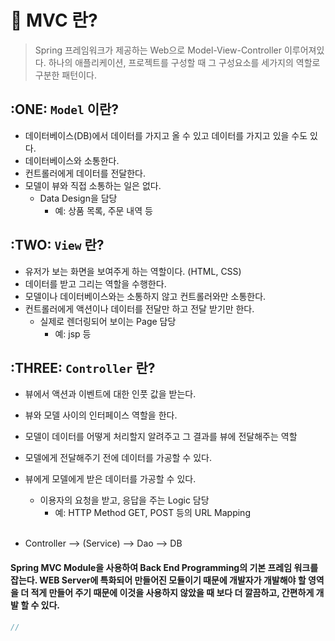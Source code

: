 # 📢 MVC 란?
> Spring 프레임워크가 제공하는 Web으로 
Model-View-Controller 이루어져있다.
하나의 애플리케이션, 프로젝트를 구성할 때 그 구성요소를 세가지의 역할로 구분한 패턴이다.
## :ONE: `Model` 이란?
- 데이터베이스(DB)에서 데이터를 가지고 올 수 있고 데이터를 가지고 있을 수도 있다.
- 데이터베이스와 소통한다.
- 컨트롤러에게 데이터를 전달한다.
- 모델이 뷰와 직접 소통하는 일은 없다.
    - Data Design을 담당
      - 예: 상품 목록, 주문 내역 등

## :TWO: `View` 란?
- 유저가 보는 화면을 보여주게 하는 역할이다. (HTML, CSS)
- 데이터를 받고 그리는 역할을 수행한다.
- 모델이나 데이터베이스와는 소통하지 않고 컨트롤러와만 소통한다.
- 컨트롤러에게 액션이나 데이터를 전달만 하고 전달 받기만 한다.
    - 실제로 렌더링되어 보이는 Page 담당
        - 예: jsp 등
    
## :THREE: `Controller` 란?
- 뷰에서 액션과 이벤트에 대한 인풋 값을 받는다.
- 뷰와 모델 사이의 인터페이스 역할을 한다.
- 모델이 데이터를 어떻게 처리할지 알려주고 그 결과를 뷰에 전달해주는 역할
- 모델에게 전달해주기 전에 데이터를 가공할 수 있다.
- 뷰에게 모델에게 받은 데이터를 가공할 수 있다.
  - 이용자의 요청을 받고, 응답을 주는 Logic 담당
    - 예: HTTP Method GET, POST 등의 URL Mapping
    <br/>
    
- Controller —> (Service) —> Dao —> DB
 


#### Spring MVC Module을 사용하여 Back End Programming의 기본 프레임 워크를잡는다. WEB Server에 특화되어 만들어진 모듈이기 때문에 개발자가 개발해야 할 영역을 더 적게 만들어 주기 때문에 이것을 사용하지 않았을 때 보다 더 깔끔하고, 간편하게 개발 할 수 있다.
```java
//
```
